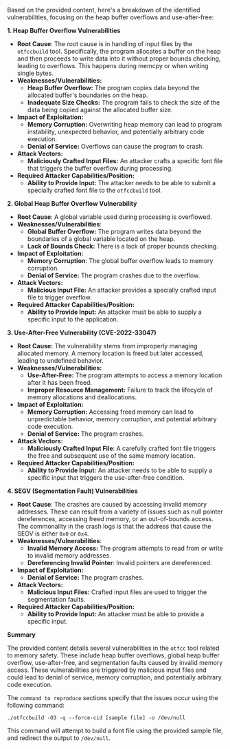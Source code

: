 Based on the provided content, here's a breakdown of the identified vulnerabilities, focusing on the heap buffer overflows and use-after-free:

**1. Heap Buffer Overflow Vulnerabilities**

*   **Root Cause**: The root cause is in handling of input files by the `otfccbuild` tool. Specifically, the program allocates a buffer on the heap and then proceeds to write data into it without proper bounds checking, leading to overflows. This happens during memcpy or when writing single bytes.
*   **Weaknesses/Vulnerabilities:**
    *   **Heap Buffer Overflow:** The program copies data beyond the allocated buffer's boundaries on the heap.
    *   **Inadequate Size Checks:** The program fails to check the size of the data being copied against the allocated buffer size.
*   **Impact of Exploitation:**
    *   **Memory Corruption:** Overwriting heap memory can lead to program instability, unexpected behavior, and potentially arbitrary code execution.
    *   **Denial of Service:** Overflows can cause the program to crash.
*   **Attack Vectors:**
    *   **Maliciously Crafted Input Files:** An attacker crafts a specific font file that triggers the buffer overflow during processing.
*   **Required Attacker Capabilities/Position:**
    *   **Ability to Provide Input:** The attacker needs to be able to submit a specially crafted font file to the `otfccbuild` tool.

**2. Global Heap Buffer Overflow Vulnerability**

*   **Root Cause**: A global variable used during processing is overflowed.
*   **Weaknesses/Vulnerabilities**:
    *   **Global Buffer Overflow:** The program writes data beyond the boundaries of a global variable located on the heap.
    *   **Lack of Bounds Check:** There is a lack of proper bounds checking.
*   **Impact of Exploitation:**
    *   **Memory Corruption**: The global buffer overflow leads to memory corruption.
    *   **Denial of Service:** The program crashes due to the overflow.
*   **Attack Vectors:**
    *   **Malicious Input File:** An attacker provides a specially crafted input file to trigger overflow.
*   **Required Attacker Capabilities/Position:**
    *   **Ability to Provide Input:** An attacker must be able to supply a specific input to the application.

**3. Use-After-Free Vulnerability (CVE-2022-33047)**

*   **Root Cause:** The vulnerability stems from improperly managing allocated memory. A memory location is freed but later accessed, leading to undefined behavior.
*   **Weaknesses/Vulnerabilities:**
    *   **Use-After-Free:** The program attempts to access a memory location after it has been freed.
    *   **Improper Resource Management:** Failure to track the lifecycle of memory allocations and deallocations.
*   **Impact of Exploitation:**
    *   **Memory Corruption:** Accessing freed memory can lead to unpredictable behavior, memory corruption, and potential arbitrary code execution.
    *   **Denial of Service:** The program crashes.
*   **Attack Vectors:**
    *   **Maliciously Crafted Input File**: A carefully crafted font file triggers the free and subsequent use of the same memory location.
*  **Required Attacker Capabilities/Position:**
    * **Ability to Provide Input:** An attacker needs to be able to supply a specific input that triggers the use-after-free condition.

**4. SEGV (Segmentation Fault) Vulnerabilities**

*   **Root Cause**: The crashes are caused by accessing invalid memory addresses. These can result from a variety of issues such as null pointer dereferences, accessing freed memory, or an out-of-bounds access. The commonality in the crash logs is that the address that cause the SEGV is either `0x0` or `0x4`.
* **Weaknesses/Vulnerabilities**:
    * **Invalid Memory Access:** The program attempts to read from or write to invalid memory addresses.
    * **Dereferencing Invalid Pointer**: Invalid pointers are dereferenced.
*   **Impact of Exploitation:**
    *   **Denial of Service:** The program crashes.
*   **Attack Vectors:**
    *   **Malicious Input Files:** Crafted input files are used to trigger the segmentation faults.
*   **Required Attacker Capabilities/Position:**
    *   **Ability to Provide Input:** An attacker must be able to provide a specific input.

**Summary**

The provided content details several vulnerabilities in the `otfcc` tool related to memory safety. These include heap buffer overflows, global heap buffer overflow, use-after-free, and segmentation faults caused by invalid memory access. These vulnerabilities are triggered by malicious input files and could lead to denial of service, memory corruption, and potentially arbitrary code execution.

The `command to reproduce` sections specify that the issues occur using the following command:
```
./otfccbuild -O3 -q --force-cid [sample file] -o /dev/null
```
This command will attempt to build a font file using the provided sample file, and redirect the output to `/dev/null`.